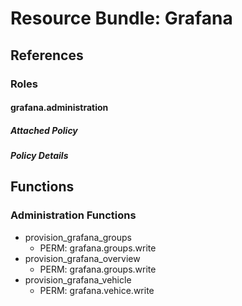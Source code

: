 # Resource Bundle: Grafana

## References

### Roles

#### grafana.administration

##### Attached Policy

##### Policy Details

## Functions

### Administration Functions

- provision_grafana_groups
  - PERM: grafana.groups.write
- provision_grafana_overview
  - PERM: grafana.groups.write
- provision_grafana_vehicle
  - PERM: grafana.vehice.write
